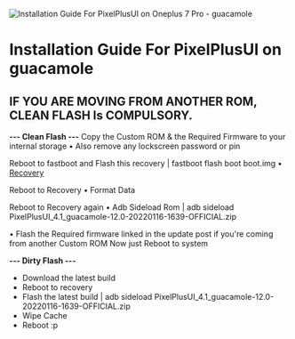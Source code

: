 ![Installation Guide For PixelPlusUI on Oneplus 7 Pro - guacamole](https://i.imgur.com/pmZkslu.png "Installation")

# Installation Guide For PixelPlusUI on guacamole

## IF YOU ARE MOVING FROM ANOTHER ROM, CLEAN FLASH Is COMPULSORY.

**--- Clean Flash ---**
Copy the Custom ROM & the Required Firmware to your internal storage
• Also remove any lockscreen password or pin

Reboot to fastboot and Flash this recovery | fastboot flash boot boot.img
• [Recovery](https://t.me/ppui_apollo/8318)


Reboot to Recovery
• Format Data

Reboot to Recovery again
• Adb Sideload Rom | adb sideload PixelPlusUI_4.1_guacamole-12.0-20220116-1639-OFFICIAL.zip

• Flash the Required firmware linked in the update post if you're coming from another Custom ROM
Now just Reboot to system

**--- Dirty Flash ---**
- Download the latest build
- Reboot to recovery
- Flash the latest build | adb sideload PixelPlusUI_4.1_guacamole-12.0-20220116-1639-OFFICIAL.zip
- Wipe Cache
- Reboot :p
